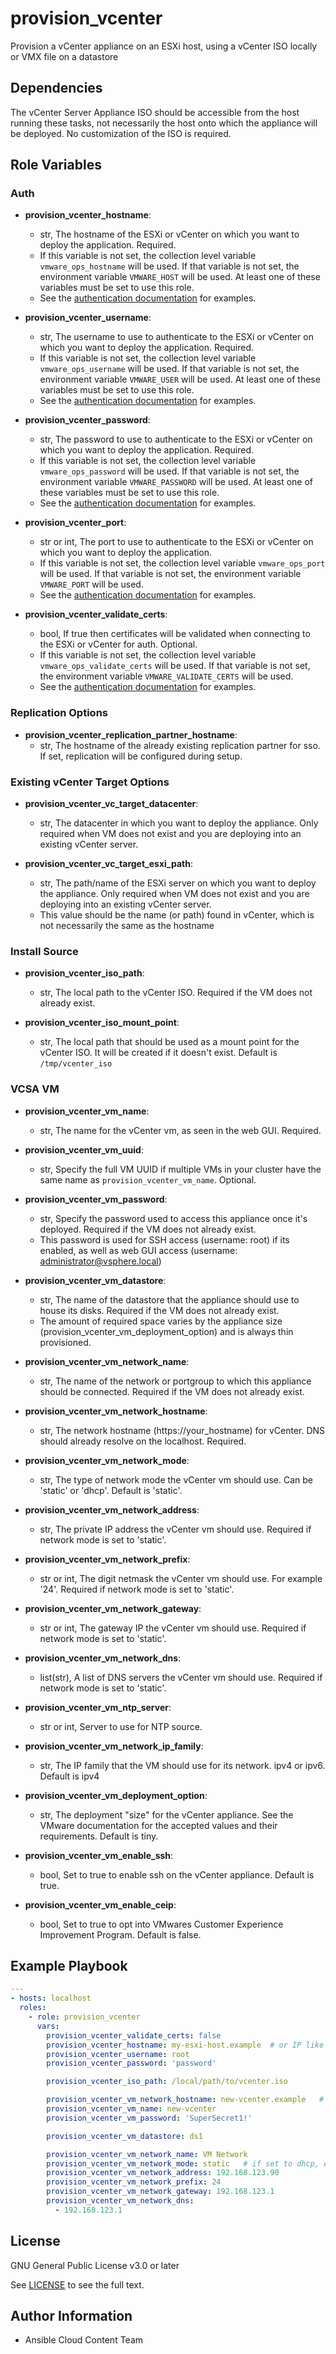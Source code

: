 # provision_vcenter

Provision a vCenter appliance on an ESXi host, using a vCenter ISO locally or VMX file on a datastore

## Dependencies

The vCenter Server Appliance ISO should be accessible from the host running these tasks, not necessarily the host onto which the appliance will be deployed. No customization of the ISO is required.

## Role Variables

### Auth

- **provision_vcenter_hostname**:
  - str, The hostname of the ESXi or vCenter on which you want to deploy the application. Required.
  - If this variable is not set, the collection level variable `vmware_ops_hostname` will be used. If that variable is not set, the environment variable `VMWARE_HOST` will be used. At least one of these variables must be set to use this role.
  - See the [authentication documentation](https://github.com/redhat-cop/cloud.vmware_ops/blob/main/docs/authentication.md) for examples.

- **provision_vcenter_username**:
  - str, The username to use to authenticate to the ESXi or vCenter on which you want to deploy the application. Required.
  - If this variable is not set, the collection level variable `vmware_ops_username` will be used. If that variable is not set, the environment variable `VMWARE_USER` will be used. At least one of these variables must be set to use this role.
  - See the [authentication documentation](https://github.com/redhat-cop/cloud.vmware_ops/blob/main/docs/authentication.md) for examples.

- **provision_vcenter_password**:
  - str, The password to use to authenticate to the ESXi or vCenter on which you want to deploy the application. Required.
  - If this variable is not set, the collection level variable `vmware_ops_password` will be used. If that variable is not set, the environment variable `VMWARE_PASSWORD` will be used. At least one of these variables must be set to use this role.
  - See the [authentication documentation](https://github.com/redhat-cop/cloud.vmware_ops/blob/main/docs/authentication.md) for examples.

- **provision_vcenter_port**:
  - str or int, The port to use to authenticate to the ESXi or vCenter on which you want to deploy the application.
  - If this variable is not set, the collection level variable `vmware_ops_port` will be used. If that variable is not set, the environment variable `VMWARE_PORT` will be used.
  - See the [authentication documentation](https://github.com/redhat-cop/cloud.vmware_ops/blob/main/docs/authentication.md) for examples.

- **provision_vcenter_validate_certs**:
  - bool, If true then certificates will be validated when connecting to the ESXi or vCenter for auth. Optional.
  - If this variable is not set, the collection level variable `vmware_ops_validate_certs` will be used. If that variable is not set, the environment variable `VMWARE_VALIDATE_CERTS` will be used.
  - See the [authentication documentation](https://github.com/redhat-cop/cloud.vmware_ops/blob/main/docs/authentication.md) for examples.

### Replication Options

- **provision_vcenter_replication_partner_hostname**:
  - str, The hostname of the already existing replication partner for sso. If set, replication will be configured during setup.

### Existing vCenter Target Options

- **provision_vcenter_vc_target_datacenter**:
  - str, The datacenter in which you want to deploy the appliance. Only required when VM does not exist and you are deploying into an existing vCenter server.

- **provision_vcenter_vc_target_esxi_path**:
  - str, The path/name of the ESXi server on which you want to deploy the appliance. Only required when VM does not exist and you are deploying into an existing vCenter server.
  - This value should be the name (or path) found in vCenter, which is not necessarily the same as the hostname

### Install Source
- **provision_vcenter_iso_path**:
  - str, The local path to the vCenter ISO. Required if the VM does not already exist.

- **provision_vcenter_iso_mount_point**:
  - str, The local path that should be used as a mount point for the vCenter ISO. It will be created if it doesn't exist. Default is `/tmp/vcenter_iso`

### VCSA VM
- **provision_vcenter_vm_name**:
  - str, The name for the vCenter vm, as seen in the web GUI. Required.

- **provision_vcenter_vm_uuid**:
  - str, Specify the full VM UUID if multiple VMs in your cluster have the same name as `provision_vcenter_vm_name`. Optional.

- **provision_vcenter_vm_password**:
  - str, Specify the password used to access this appliance once it's deployed. Required if the VM does not already exist.
  - This password is used for SSH access (username: root) if its enabled, as well as web GUI access (username: administrator@vsphere.local)

- **provision_vcenter_vm_datastore**:
  - str, The name of the datastore that the appliance should use to house its disks. Required if the VM does not already exist.
  - The amount of required space varies by the appliance size (provision_vcenter_vm_deployment_option) and is always thin provisioned.

- **provision_vcenter_vm_network_name**:
  - str, The name of the network or portgroup to which this appliance should be connected. Required if the VM does not already exist.

- **provision_vcenter_vm_network_hostname**:
  - str, The network hostname (https://your_hostname) for vCenter. DNS should already resolve on the localhost. Required.

- **provision_vcenter_vm_network_mode**:
  - str, The type of network mode the vCenter vm should use. Can be 'static' or 'dhcp'. Default is 'static'.

- **provision_vcenter_vm_network_address**:
  - str, The private IP address the vCenter vm should use. Required if network mode is set to 'static'.

- **provision_vcenter_vm_network_prefix**:
  - str or int, The digit netmask the vCenter vm should use. For example '24'.  Required if network mode is set to 'static'.

- **provision_vcenter_vm_network_gateway**:
  - str or int, The gateway IP the vCenter vm should use. Required if network mode is set to 'static'.

- **provision_vcenter_vm_network_dns**:
  - list(str), A list of DNS servers the vCenter vm should use. Required if network mode is set to 'static'.

- **provision_vcenter_vm_ntp_server**:
  - str or int, Server to use for NTP source.

- **provision_vcenter_vm_network_ip_family**:
  - str, The IP family that the VM should use for its network. ipv4 or ipv6. Default is ipv4

- **provision_vcenter_vm_deployment_option**:
  - str, The deployment "size" for the vCenter appliance. See the VMware documentation for the accepted values and their requirements. Default is tiny.

- **provision_vcenter_vm_enable_ssh**:
  - bool, Set to true to enable ssh on the vCenter appliance. Default is true.

- **provision_vcenter_vm_enable_ceip**:
  - bool, Set to true to opt into VMwares Customer Experience Improvement Program. Default is false.


## Example Playbook
```yaml
---
- hosts: localhost
  roles:
    - role: provision_vcenter
      vars:
        provision_vcenter_validate_certs: false
        provision_vcenter_hostname: my-esxi-host.example  # or IP like 192.168.123.5
        provision_vcenter_username: root
        provision_vcenter_password: 'password'

        provision_vcenter_iso_path: /local/path/to/vcenter.iso

        provision_vcenter_vm_network_hostname: new-vcenter.example   # DNS must resolve on localhost
        provision_vcenter_vm_name: new-vcenter
        provision_vcenter_vm_password: 'SuperSecret1!'

        provision_vcenter_vm_datastore: ds1

        provision_vcenter_vm_network_name: VM Network
        provision_vcenter_vm_network_mode: static   # if set to dhcp, exclude the following variables
        provision_vcenter_vm_network_address: 192.168.123.90
        provision_vcenter_vm_network_prefix: 24
        provision_vcenter_vm_network_gateway: 192.168.123.1
        provision_vcenter_vm_network_dns:
          - 192.168.123.1
```

License
-------

GNU General Public License v3.0 or later

See [LICENSE](https://github.com/ansible-collections/cloud.aws_troubleshooting/blob/main/LICENSE) to see the full text.

Author Information
------------------

- Ansible Cloud Content Team
